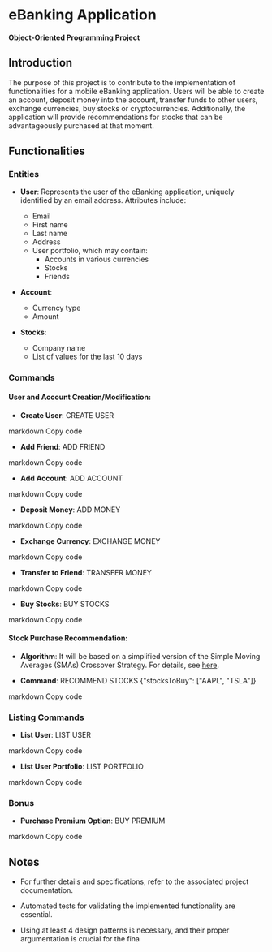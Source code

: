 # eBanking Application

**Object-Oriented Programming Project**

## Introduction

The purpose of this project is to contribute to the implementation of functionalities for a mobile eBanking application. Users will be able to create an account, deposit money into the account, transfer funds to other users, exchange currencies, buy stocks or cryptocurrencies. Additionally, the application will provide recommendations for stocks that can be advantageously purchased at that moment.

## Functionalities

### Entities

- **User**: Represents the user of the eBanking application, uniquely identified by an email address. Attributes include:
  - Email
  - First name
  - Last name
  - Address
  - User portfolio, which may contain:
    - Accounts in various currencies
    - Stocks
    - Friends

- **Account**:
  - Currency type
  - Amount

- **Stocks**:
  - Company name
  - List of values for the last 10 days

### Commands

#### User and Account Creation/Modification:

- **Create User**: 
CREATE USER <email> <firstname> <lastname> <address>

markdown
Copy code

- **Add Friend**: 
ADD FRIEND <emailUser> <emailFriend>

markdown
Copy code

- **Add Account**: 
ADD ACCOUNT <email> <currency>

markdown
Copy code

- **Deposit Money**: 
ADD MONEY <email> <currency> <amount>

markdown
Copy code

- **Exchange Currency**: 
EXCHANGE MONEY <email> <sourceCurrency> <destinationCurrency> <amount>

markdown
Copy code

- **Transfer to Friend**: 
TRANSFER MONEY <email> <friendEmail> <currency> <amount>

markdown
Copy code

- **Buy Stocks**: 
BUY STOCKS <email> <company> <noOfStocks>

markdown
Copy code

#### Stock Purchase Recommendation:

- **Algorithm**: It will be based on a simplified version of the Simple Moving Averages (SMAs) Crossover Strategy. For details, see [here](https://en.wikipedia.org/wiki/Moving_average_crossover).

- **Command**: 
RECOMMEND STOCKS {"stocksToBuy": ["AAPL", "TSLA"]}

markdown
Copy code

### Listing Commands

- **List User**: 
LIST USER <email>

markdown
Copy code

- **List User Portfolio**: 
LIST PORTFOLIO <email>

markdown
Copy code

### Bonus

- **Purchase Premium Option**: 
BUY PREMIUM <email>

markdown
Copy code

## Notes

- For further details and specifications, refer to the associated project documentation.

- Automated tests for validating the implemented functionality are essential.

- Using at least 4 design patterns is necessary, and their proper argumentation is crucial for the fina
